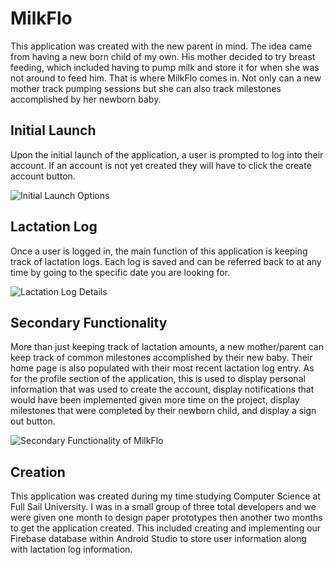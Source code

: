 # MilkFlo
This application was created with the new parent in mind. The idea came from having a new born child of my own. His mother decided to try breast feeding, which included having to pump milk and store it for when she was not around to feed him. That is where MilkFlo comes in. Not only can a new mother track pumping sessions but she can also track milestones accomplished by her newborn baby. 

## Initial Launch
Upon the initial launch of the application, a user is prompted to log into their account. If an account is not yet created they will have to click the create account button.

![Initial Launch Options](https://user-images.githubusercontent.com/93163122/226939907-bf8ab561-1e30-4c8e-bf07-0c1f51d0699d.png)

## Lactation Log
Once a user is logged in, the main function of this application is keeping track of lactation logs. Each log is saved and can be referred back to at any time by going to the specific date you are looking for.

![Lactation Log Details](https://user-images.githubusercontent.com/93163122/226941586-d4991fe6-9e3b-4578-b35a-53daf8589e2b.png)

## Secondary Functionality
More than just keeping track of lactation amounts, a new mother/parent can keep track of common milestones accomplished by their new baby. Their home page is also populated with their most recent lactation log entry. As for the profile section of the application, this is used to display personal information that was used to create the account, display notifications that would have been implemented given more time on the project, display milestones that were completed by their newborn child, and display a sign out button.

![Secondary Functionality of MilkFlo](https://user-images.githubusercontent.com/93163122/226943872-8fb5a103-ef05-40e3-a058-62665258d4bd.png)

## Creation
This application was created during my time studying Computer Science at Full Sail University. I was in a small group of three total developers and we were given one month to design paper prototypes then another two months to get the application created. This included creating and implementing our Firebase database within Android Studio to store user information along with lactation log information. 
